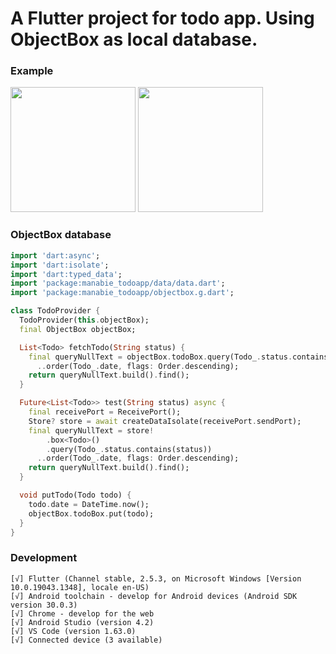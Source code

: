 # A Flutter project for todo app. Using ObjectBox as local database.
### Example
<img src="https://github.com/hieu987020/todo_objectbox/blob/main/raw/create.gif?raw=true" width="200"/>
<img src="https://github.com/hieu987020/todo_objectbox/blob/main/raw/todo.gif?raw=true" width="200"/>

### ObjectBox database

```dart
import 'dart:async';
import 'dart:isolate';
import 'dart:typed_data';
import 'package:manabie_todoapp/data/data.dart';
import 'package:manabie_todoapp/objectbox.g.dart';

class TodoProvider {
  TodoProvider(this.objectBox);
  final ObjectBox objectBox;

  List<Todo> fetchTodo(String status) {
    final queryNullText = objectBox.todoBox.query(Todo_.status.contains(status))
      ..order(Todo_.date, flags: Order.descending);
    return queryNullText.build().find();
  }

  Future<List<Todo>> test(String status) async {
    final receivePort = ReceivePort();
    Store? store = await createDataIsolate(receivePort.sendPort);
    final queryNullText = store!
        .box<Todo>()
        .query(Todo_.status.contains(status))
      ..order(Todo_.date, flags: Order.descending);
    return queryNullText.build().find();
  }

  void putTodo(Todo todo) {
    todo.date = DateTime.now();
    objectBox.todoBox.put(todo);
  }
}
```
### Development
```
[√] Flutter (Channel stable, 2.5.3, on Microsoft Windows [Version 10.0.19043.1348], locale en-US)
[√] Android toolchain - develop for Android devices (Android SDK version 30.0.3)
[√] Chrome - develop for the web
[√] Android Studio (version 4.2)
[√] VS Code (version 1.63.0)
[√] Connected device (3 available)
```
